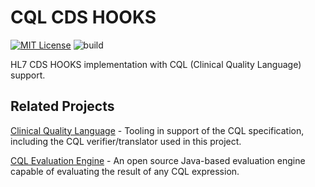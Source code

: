 # CQL CDS HOOKS

[![MIT License][license-image]][license]
![build](https://github.com/phast-fr/cql-cds-hooks/actions/workflows/ci.yml/badge.svg)

HL7 CDS HOOKS implementation with CQL (Clinical Quality Language) support.

## Related Projects

[Clinical Quality Language](https://github.com/cqframework/clinical_quality_language) - Tooling in support of the CQL specification, including the CQL verifier/translator used in this project.

[CQL Evaluation Engine](https://github.com/DBCG/cql_engine) - An open source Java-based evaluation engine capable of evaluating the result of any CQL expression.

[license-image]: http://img.shields.io/badge/license-MIT-blue.svg
[license]: LICENSE.md
